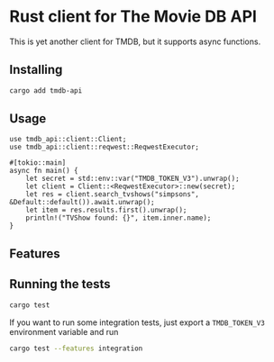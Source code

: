 # Rust client for The Movie DB API

This is yet another client for TMDB, but it supports async functions.

## Installing

```bash
cargo add tmdb-api
```

## Usage

```rust,no_run
use tmdb_api::client::Client;
use tmdb_api::client::reqwest::ReqwestExecutor;

#[tokio::main]
async fn main() {
    let secret = std::env::var("TMDB_TOKEN_V3").unwrap();
    let client = Client::<ReqwestExecutor>::new(secret);
    let res = client.search_tvshows("simpsons", &Default::default()).await.unwrap();
    let item = res.results.first().unwrap();
    println!("TVShow found: {}", item.inner.name);
}

```

## Features

## Running the tests

```bash
cargo test
```

If you want to run some integration tests, just export a `TMDB_TOKEN_V3` environment variable and run

```bash
cargo test --features integration
```
